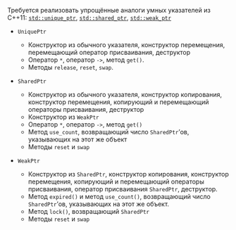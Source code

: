 Требуется реализовать упрощённые аналоги умных указателей из C++11: 
[`std::unique_ptr`](https://en.cppreference.com/w/cpp/memory/unique_ptr), 
[`std::shared_ptr`](https://en.cppreference.com/w/cpp/memory/shared_ptr), 
[`std::weak_ptr`](https://en.cppreference.com/w/cpp/memory/weak_ptr)


- `UniquePtr`
  - Конструктор из обычного указателя, конструктор перемещения, 
  перемещающий оператор присваивания, деструктор
  - Оператор `*`, оператор `->`, метод `get()`.
  - Методы `release`, `reset`, `swap`.

- `SharedPtr`
  - Конструктор из обычного указателя, конструктор копирования, конструктор 
  перемещения, копирующий и перемещающий операторы присваивания, деструктор
  - Конструктор из `WeakPtr`
  - Оператор `*`, оператор `->`, метод `get()`
  - Метод `use_count`, возвращающий число `SharedPtr`’ов, указывающих на
  этот же объект
  - Методы `reset` и `swap`

- `WeakPtr`
  - Конструктор из `SharedPtr`, конструктор копирования, конструктор 
  перемещения, копирующий и перемещающий операторы присваивания, 
  оператор присваивания `SharedPtr`, деструктор.
  - Метод `expired()` и метод `use_count()`, возвращающий число 
  `SharedPtr`’ов, указывающих на этот же объект.
  - Метод `lock()`, возвращающий `SharedPtr`
  - Методы `reset` и `swap`

